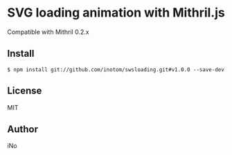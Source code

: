 # SVG loading animation with Mithril.js

Compatible with Mithril 0.2.x

## Install

```
$ npm install git://github.com/inotom/swsloading.git#v1.0.0 --save-dev
```

## License

MIT

## Author

iNo
